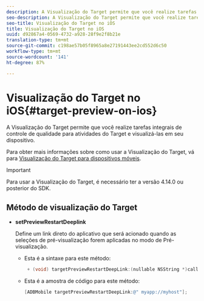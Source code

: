 ```yaml
---
description: A Visualização do Target permite que você realize tarefas integrais de controle de qualidade para atividades do Target e visualizá-las em seu dispositivo.
seo-description: A Visualização do Target permite que você realize tarefas integrais de controle de qualidade para atividades do Target e visualizá-las em seu dispositivo.
seo-title: Visualização do Target no iOS
title: Visualização do Target no iOS
uuid: d92867a4-0569-4732-a928-28f9e2f8b21e
translation-type: tm+mt
source-git-commit: c198ae57b05f8965a8e27191443ee2cd552d6c50
workflow-type: tm+mt
source-wordcount: '141'
ht-degree: 87%

---
```



# Visualização do Target no iOS{#target-preview-on-ios}

A Visualização do Target permite que você realize tarefas integrais de controle de qualidade para atividades do Target e visualizá-las em seu dispositivo.

Para obter mais informações sobre como usar a Visualização do Target, vá para [Visualização do Target para dispositivos móveis](https://docs.adobe.com/content/help/pt-BR/target/using/implement-target/mobile-apps/target-mobile-preview.html).

>[!IMPORTANT]
>
>Para usar a Visualização do Target, é necessário ter a versão 4.14.0 ou posterior do SDK.

## Método de visualização do Target

* **setPreviewRestartDeeplink**

   Define um link direto do aplicativo que será acionado quando as seleções de pré-visualização forem aplicadas no modo de Pré-visualização.

   * Esta é a sintaxe para este método:

      ```objective-c
       + (void) targetPreviewRestartDeepLink:(nullable NSString *)callbackURL;
      ```

   * Esta é a amostra de código para este método:

      ```objective-c
      [ADBMobile targetPreviewRestartDeepLink:@" myapp://myhost"]; 
      ```
